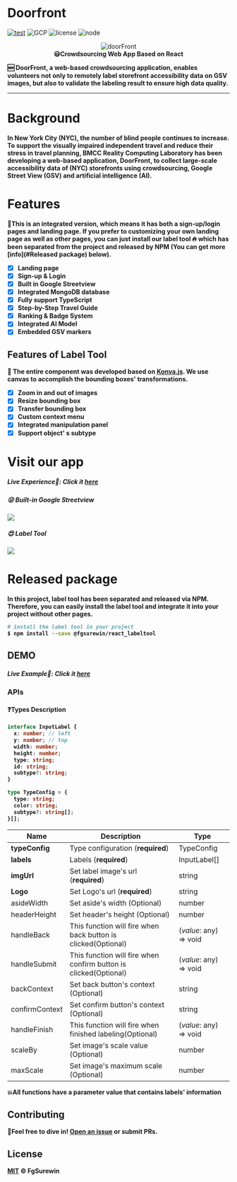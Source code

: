 # Doorfront

[![test](https://img.shields.io/github/followers/FgSurewin?label=Follow%20me&style=social)](https://github.com/FgSurewin) ![GCP](https://img.shields.io/badge/%E2%86%91%20Deploy%20to-GCP-purple) ![license](https://img.shields.io/badge/license-MIT-green) ![node](https://img.shields.io/badge/Node-%3E%3D14.0.0-blue)

<center><img src="https://cdn.jsdelivr.net/gh/FgSurewin/pictures/imgGroup%202.svg" alt="doorFront" /></center>

<center><strong>😃Crowdsourcing Web App Based on React<strong></center>

:new: DoorFront, a web-based crowdsourcing application, enables volunteers not only to remotely label storefront accessibility data on GSV images, but also to validate the labeling result to ensure high data quality. 

---

# Background

In New York City (NYC), the number of blind people continues to increase. To support the visually impaired independent travel and reduce their stress in travel planning, BMCC Reality Computing Laboratory has been developing a web-based application, DoorFront, to collect large-scale accessibility data of (NYC) storefronts using crowdsourcing, Google Street View (GSV) and artificial intelligence (AI).

# Features

:memo:This is an integrated version, which means it has both a sign-up/login pages and landing page. If you prefer to customizing your own landing page as well as other pages, you can just install our label tool :fire: which has been separated from the project and released by NPM (You can get more [info](#Released package) below).

- [x] Landing page
- [x] Sign-up & Login
- [x] Built in Google Streetview
- [x] Integrated MongoDB database
- [x] Fully support TypeScript
- [x] Step-by-Step Travel Guide
- [x] Ranking & Badge System
- [x] Integrated AI Model
- [x] Embedded GSV markers

## Features of Label Tool

🍎 The entire component was developed based on [Konva.js](https://konvajs.org/). We use canvas to accomplish the bounding boxes' transformations.

- [x] Zoom in and out of images
- [x] Resize bounding box
- [x] Transfer bounding box
- [x] Custom context menu
- [x] Integrated manipulation panel
- [x] Support object' s subtype

# Visit our app

##### Live Experience🌈: Click it [here](https://doorfront.org/)

##### :stuck_out_tongue_winking_eye: Built-in Google Streetview

![](https://cdn.jsdelivr.net/gh/FgSurewin/pictures/imgdoorfront_1.png)

##### :heart_eyes: Label Tool

![](https://cdn.jsdelivr.net/gh/FgSurewin/pictures/imgdoorfront_2.png)


# Released package

In this project, label tool has been separated and released via NPM. Therefore, you can easily install the label tool and integrate it into your project without other pages.

```bash
# install the label tool in your project
$ npm install --save @fgsurewin/react_labeltool
```

## DEMO

##### Live Example🌈: Click it [here](https://codesandbox.io/s/react-label-tool-jteur?file=/src/App.js)

### APIs

#### :question:Types Description

```ts
interface InputLabel {
  x: number; // left
  y: number; // top
  width: number;
  height: number;
  type: string;
  id: string;
  subtype?: string;
}

type TypeConfig = {
  type: string;
  color: string;
  subtype?: string[];
}[];
```

| Name           | Description                                                      | Type                   |
| -------------- | ---------------------------------------------------------------- | ---------------------- |
| **typeConfig** | Type configuration (**required**)                                | TypeConfig             |
| **labels**     | Labels (**required**)                                            | InputLabel[]           |
| **imgUrl**     | Set label image's url (**required**)                             | string                 |
| **Logo**       | Set Logo's url (**required**)                                    | string                 |
| asideWidth     | Set aside's width (Optional)                                     | number                 |
| headerHeight   | Set header's height (Optional)                                   | number                 |
| handleBack     | This function will fire when back button is clicked(Optional)    | (_value_: any) => void |
| handleSubmit   | This function will fire when confirm button is clicked(Optional) | (_value_: any) => void |
| backContext    | Set back button's context (Optional)                             | string                 |
| confirmContext | Set confirm button's context (Optional)                          | string                 |
| handleFinish   | This function will fire when finished labeling(Optional)         | (_value_: any) => void |
| scaleBy        | Set image's scale value (Optional)                               | number                 |
| maxScale       | Set image's maximum scale (Optional)                             | number                 |

:boom:**All functions have a parameter value that contains labels' information**

## Contributing

:tada:Feel free to dive in! [Open an issue](https://github.com/FgSurewin/crsp_crowdsourcing_app/issues/new) or submit PRs.

## License

[MIT](https://github.com/RichardLitt/standard-readme/blob/master/LICENSE) © FgSurewin
